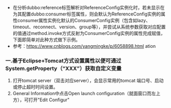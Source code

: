 - 在分析dubbo:reference标签解析对ReferenceConfig实例化时，若未显示在为其配置dubbo:consumer标签属性，则会默认为ReferenceConfig实例的属性consumer属性实例化默认的ConsumerConfig实例（包含如lazy、timeout、reconnect、version、group等），并尝试从系统参数获取对应配置的值通过method.invoke方式反射为ConsumerConfig实例的属性完成赋值，下面即简单对此种方式做下示例。
- 参考：https://www.cnblogs.com/yangmingke/p/6058898.html
ation
### 一.基于Eclipse+Tomcat方式设置属性以便可通过System.getProperty（“XXX”）获取自定义变量
1. 打开tomcat server（双击对应server），会显示常用的tomcat 端口号、启动或停止超时时间设置。
2. General Information中点击Open launch configuration（就面窗口而左上方），可打开"Edit Configur"